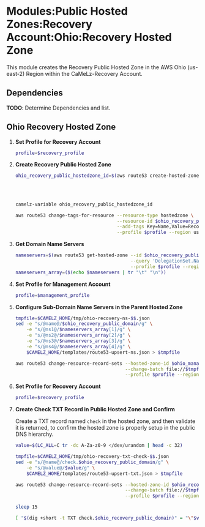 # Modules:Public Hosted Zones:Recovery Account:Ohio:Recovery Hosted Zone

This module creates the Recovery Public Hosted Zone in the AWS Ohio (us-east-2) Region within the
CaMeLz-Recovery Account.

## Dependencies

**TODO**: Determine Dependencies and list.

## Ohio Recovery Hosted Zone

1. **Set Profile for Recovery Account**

    ```bash
    profile=$recovery_profile
    ```

1. **Create Recovery Public Hosted Zone**

    ```bash
    ohio_recovery_public_hostedzone_id=$(aws route53 create-hosted-zone --name $ohio_recovery_public_domain \
                                                                        --hosted-zone-config Comment="Public Zone for $ohio_recovery_public_domain",PrivateZone=false \
                                                                        --caller-reference $(date +%s) \
                                                                        --query 'HostedZone.Id' \
                                                                        --profile $profile --region us-east-1 --output text | cut -f3 -d /)
    camelz-variable ohio_recovery_public_hostedzone_id

    aws route53 change-tags-for-resource --resource-type hostedzone \
                                         --resource-id $ohio_recovery_public_hostedzone_id \
                                         --add-tags Key=Name,Value=Recovery-PublicHostedZone Key=Company,Value=CaMeLz Key=Environment,Value=Recovery \
                                         --profile $profile --region us-east-1 --output text
    ```

1. **Get Domain Name Servers**

    ```bash
    nameservers=$(aws route53 get-hosted-zone --id $ohio_recovery_public_hostedzone_id \
                                              --query 'DelegationSet.NameServers' \
                                              --profile $profile --region us-east-1 --output text)
    nameservers_array=($(echo $nameservers | tr "\t" "\n"))
    ```

1. **Set Profile for Management Account**

    ```bash
    profile=$management_profile
    ```

1. **Configure Sub-Domain Name Servers in the Parent Hosted Zone**

    ```bash
    tmpfile=$CAMELZ_HOME/tmp/ohio-recovery-ns-$$.json
    sed -e "s/@name@/$ohio_recovery_public_domain/g" \
        -e "s/@ns1@/$nameservers_array[1]/g" \
        -e "s/@ns2@/$nameservers_array[2]/g" \
        -e "s/@ns3@/$nameservers_array[3]/g" \
        -e "s/@ns4@/$nameservers_array[4]/g" \
        $CAMELZ_HOME/templates/route53-upsert-ns.json > $tmpfile

    aws route53 change-resource-record-sets --hosted-zone-id $ohio_management_public_hostedzone_id \
                                            --change-batch file://$tmpfile \
                                            --profile $profile --region us-east-1 --output text
    ```

1. **Set Profile for Recovery Account**

    ```bash
    profile=$recovery_profile
    ```

1. **Create Check TXT Record in Public Hosted Zone and Confirm**

   Create a TXT record named `check` in the hosted zone, and then validate it is returned, to confirm the hosted zone is
   properly setup in the public DNS hierarchy.

    ```bash
    value=$(LC_ALL=C tr -dc A-Za-z0-9 </dev/urandom | head -c 32)

    tmpfile=$CAMELZ_HOME/tmp/ohio-recovery-txt-check-$$.json
    sed -e "s/@name@/check.$ohio_recovery_public_domain/g" \
        -e "s/@value@/$value/g" \
        $CAMELZ_HOME/templates/route53-upsert-txt.json > $tmpfile

    aws route53 change-resource-record-sets --hosted-zone-id $ohio_recovery_public_hostedzone_id \
                                            --change-batch file://$tmpfile \
                                            --profile $profile --region us-east-1 --output text

    sleep 15

    [ "$(dig +short -t TXT check.$ohio_recovery_public_domain)" = "\"$value\"" ] && echo "Check confirmed" || echo "Check failed"
    ```
